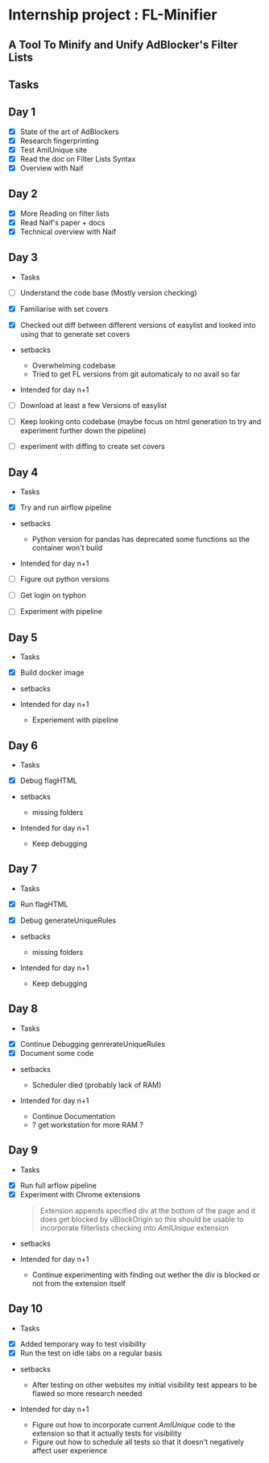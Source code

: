 # Internship project : FL-Minifier

## A Tool To Minify and Unify AdBlocker's Filter Lists

## Tasks

## Day 1

- [x] State of the art of AdBlockers
- [x] Research fingerprinting
- [x] Test AmIUnique site
- [x] Read the doc on Filter Lists Syntax
- [x] Overview with Naif

## Day 2

- [x] More Reading on filter lists
- [x] Read Naif's paper + docs
- [x] Technical overview with Naif

## Day 3

- Tasks

- [ ] Understand the code base (Mostly version checking)

- [x] Familiarise with set covers 

- [x] Checked out diff between different versions of easylist and looked into using that to generate set covers

- setbacks
  
  - Overwhelming codebase 
  - Tried to get FL versions from git automaticaly to no avail so far

- Intended for day n+1

- [ ] Download at least a few Versions of easylist

- [ ] Keep looking onto codebase (maybe focus on html generation to try and experiment further down the pipeline)

- [ ] experiment with diffing to create set covers

## Day 4

- Tasks

- [x] Try and run airflow pipeline

- setbacks
  
  - Python version for pandas has deprecated some functions so the container won't build

- Intended for day n+1

- [ ] Figure out python versions

- [ ] Get login on typhon

- [ ] Experiment with pipeline

## Day 5

- Tasks

- [x] Build docker image

- setbacks
  
  

- Intended for day n+1
  - Experiement with pipeline

## Day 6

- Tasks

- [x] Debug flagHTML

- setbacks
  
  - missing folders

- Intended for day n+1
  
  - Keep debugging

## Day 7

- Tasks

- [x] Run flagHTML

- [x] Debug generateUniqueRules

- setbacks
  
  - missing folders

- Intended for day n+1
  
  - Keep debugging

## Day 8

- Tasks

- [x] Continue Debugging genrerateUniqueRules
- [x] Document some code

- setbacks

  - Scheduler died (probably lack of RAM)


- Intended for day n+1
  
  - Continue Documentation
  - ? get workstation for more RAM ?

## Day 9

- Tasks

- [x] Run full arflow pipeline
- [x] Experiment with Chrome extensions
  > Extension appends specified div at the bottom of the page and it does get blocked by uBlockOrigin so this should be usable to incorporate filterlists checking into *AmIUnique* extension 

- setbacks

- Intended for day n+1
  - Continue experimenting with finding out wether the div is blocked or not from the extension itself

## Day 10

- Tasks

- [x] Added temporary way to test visibility
- [x] Run the test on idle tabs on a regular basis

- setbacks
  - After testing on other websites my initial visibility test appears to be flawed so more research needed

- Intended for day n+1
  - Figure out how to incorporate current *AmIUnique* code to the extension so that it actually tests for visibility
  - Figure out how to schedule all tests so that it doesn't negatively affect user experience